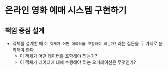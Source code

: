 # 온라인 영화 예매 시스템 구현하기
## 책임 중심 설계
- 객체를 설계할 때 `이 객체가 어떤 데이터를 포함해야 하는가?` 라는 질문을 두 가지로 분리해야 한다.
  - 이 객체가 어떤 데이터를 포함해야 하는가?
  - 이 객체가 데이터에 대해 수행해야 하는 오퍼레이션은 무엇인가?
